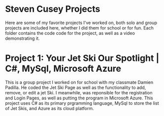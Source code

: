 # Steven Cusey Projects
Here are some of my favorite projects I've worked on, both solo and group projects are included here, whether I did them for school or for fun. Each folder contains the code code for the project, as well as a video demonstrating it.

# Project 1: Your Jet Ski Our Spotlight | C#, MySql, Microsoft Azure
This is a group project I worked on for school with my classmate Damien Padilla. He coded the Jet Ski Page as well as the functionality to add, remove, or edit a jet Ski. I meanwhile, was reponsible for the registration and Login Pages, as well as putting the program in Microsoft Azure. This project uses C# as its primary prgramming language, MySql to store the list of Jet Skis, and Azure as its cloud platform.
